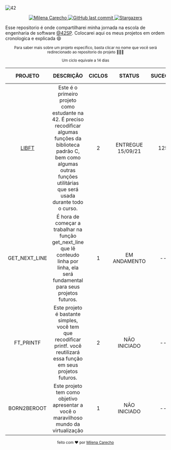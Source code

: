 
![42](https://user-images.githubusercontent.com/37448340/134789193-f88ff2a8-e8b8-4bf8-a438-5c0a7c8cce8e.png)

<p align="center">
   <a href="https://www.linkedin.com/in/milenacarecho/">
      <img alt="Milena Carecho" src="https://img.shields.io/badge/-MilenaCarecho-CD5C5C?style=flat&logo=Linkedin&logoColor=white" />
   </a>

  <a href="https://github.com/milenacarecho/42SP/commits/master">
    <img alt="GitHub last commit" src="https://img.shields.io/github/last-commit/MilenaCarecho/Libft?color=CD5C5C">
  </a>

  <a href="https://github.com/MilenaCarecho/42SP/stargazers">
    <img alt="Stargazers" src="https://img.shields.io/github/stars/MilenaCarecho/42SP?color=CD5C5C&logo=github">
  </a>
</p>


Esse repositorio é onde compartilharei minha jornada na escola de engenharia de software [@42SP](https://www.42sp.org.br/).
Colocarei aqui os meus projetos em ordem cronologica e explicada 😄

<div align="center">
  <sub>
<p>Para saber mais sobre um projeto especifico, basta clicar no nome que você será redirecionado ao repositorio do projeto 👩🏻‍🚀<p>

<p>Um ciclo equivale a 14 dias</p>
</sub>
</div>



|    PROJETO    |                                                                                             DESCRIÇÃO                                                                                            | CICLOS |       STATUS       | SUCECCS | BONUS FEITO |
|:-------------:|:------------------------------------------------------------------------------------------------------------------------------------------------------------------------------------------------:|:------:|:------------------:|:-------:|:-----------:|
|      [LIBFT]()    | Este é o primeiro projeto como estudante na 42.  É preciso recodificar algumas funções da biblioteca padrão C,  bem como algumas outras funções utilitárias que será usada durante todo o curso. |    2   | ENTREGUE  15/09/21 |    125  |      SIM    |
| GET_NEXT_LINE |                             É hora de começar a trabalhar na função get_next_line que lê conteudo linha por linha,  ela será fundamental para seus projetos futuros.                             |    1   |    EM ANDAMENTO    |   --    |      --     |
|   FT_PRINTF   |                                     Este projeto é bastante simples, você tem que recodificar printf.  você reutilizará essa função em seus projetos futuros.                                    |    2   |    NÃO INICIADO    |    --   |      --     |
|  BORN2BEROOT  |                                                       Este projeto tem como objetivo apresentar a você o maravilhoso mundo da virtualização                                                      |    1   |    NÃO INICIADO    |    --   |      --     |



<div align="center">
  <sub>feito com ❤︎ por <a href="https://github.com/MilenaCarecho">Milena Carecho</a></a>
  </sub>
